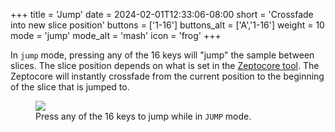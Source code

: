 +++
title = 'Jump'
date = 2024-02-01T12:33:06-08:00
short = 'Crossfade into new slice position'
buttons = ['1-16']
buttons_alt = ['A','1-16']
weight = 10
mode = 'jump'
mode_alt = 'mash'
icon = 'frog'
+++

In `jump` mode, pressing any of the 16 keys will "jump" the sample between slices. The slice position depends on what is set in the [Zeptocore tool](https://tool.zeptocore.com). The Zeptocore will instantly crossfade from the current position to the beginning of the slice that is jumped to.


<figure class="imgcombo">
<img src="/img/jump.webp">
<figcaption>Press any of the 16 keys to jump while in <code>JUMP</code> mode.</figcaption>
</figure>
